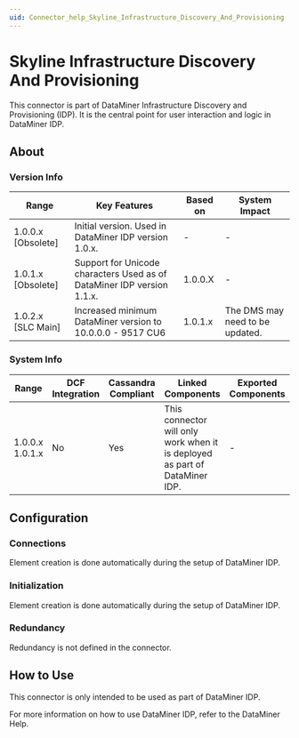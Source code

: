 ```yaml
---
uid: Connector_help_Skyline_Infrastructure_Discovery_And_Provisioning
---
```


# Skyline Infrastructure Discovery And Provisioning

This connector is part of DataMiner Infrastructure Discovery and Provisioning (IDP). It is the central point for user interaction and logic in DataMiner IDP.

## About

### Version Info

| **Range**            | **Key Features**                                                       | **Based on** | **System Impact**               |
|----------------------|------------------------------------------------------------------------|--------------|---------------------------------|
| 1.0.0.x \[Obsolete\] | Initial version. Used in DataMiner IDP version 1.0.x.                  | \-           | \-                              |
| 1.0.1.x \[Obsolete\] | Support for Unicode characters Used as of DataMiner IDP version 1.1.x. | 1.0.0.X      | \-                              |
| 1.0.2.x \[SLC Main\] | Increased minimum DataMiner version to 10.0.0.0 - 9517 CU6             | 1.0.1.x      | The DMS may need to be updated. |

### System Info

| **Range**       | **DCF Integration** | **Cassandra Compliant** | **Linked Components**                                                    | **Exported Components** |
|-----------------|---------------------|-------------------------|--------------------------------------------------------------------------|-------------------------|
| 1.0.0.x 1.0.1.x | No                  | Yes                     | This connector will only work when it is deployed as part of DataMiner IDP. | \-                      |

## Configuration

### Connections

Element creation is done automatically during the setup of DataMiner IDP.

### Initialization

Element creation is done automatically during the setup of DataMiner IDP.

### Redundancy

Redundancy is not defined in the connector.

## How to Use

This connector is only intended to be used as part of DataMiner IDP.

For more information on how to use DataMiner IDP, refer to the DataMiner Help.
